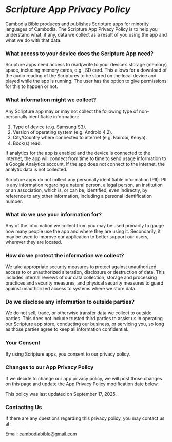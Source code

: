 # ***Scripture App Privacy Policy***

Cambodia Bible produces and publishes Scripture apps for minority languages of Cambodia. The Scripture App Privacy Policy is to help you understand what, if any, data we collect as a result of you using the app and what we do with that data.

### **What access to your device does the Scripture App need?**

Scripture apps need access to read/write to your device’s storage (memory) space, including memory cards, e.g., SD card. This allows for a download of the audio reading of the Scriptures to be stored on the local device and played while the app is running. The user has the option to give permissions for this to happen or not.

### **What information might we collect?**

Any Scripture app may or may not collect the following type of non-personally identifiable information:

1. Type of device (e.g. Samsung S3).  
2. Version of operating system (e.g. Android 4.2).  
3. City/Country where connected to internet (e.g. Nairobi, Kenya).  
4. Book(s) read.

If analytics for the app is enabled and the device is connected to the internet, the app will connect from time to time to send usage information to a Google Analytics account. If the app does not connect to the internet, the analytic data is not collected.

Scripture apps do not collect any personally identifiable information (PII). PII is any information regarding a natural person, a legal person, an institution or an association, which is, or can be, identified, even indirectly, by reference to any other information, including a personal identification number.

### **What do we use your information for?**

Any of the information we collect from you may be used primarily to gauge how many people use the app and where they are using it. Secondarily, it may be used to improve our application to better support our users, wherever they are located.

### **How do we protect the information we collect?**

We take appropriate security measures to protect against unauthorized access to or unauthorized alteration, disclosure or destruction of data. This includes internal reviews of our data collection, storage and processing practices and security measures, and physical security measures to guard against unauthorized access to systems where we store data.

### **Do we disclose any information to outside parties?**

We do not sell, trade, or otherwise transfer data we collect to outside parties. This does not include trusted third parties to assist us in operating our Scripture app store, conducting our business, or servicing you, so long as those parties agree to keep all information confidential.

### **Your Consent**

By using Scripture apps, you consent to our privacy policy.

### **Changes to our App Privacy Policy**

If we decide to change our app privacy policy, we will post those changes on this page and update the App Privacy Policy modification date below.

This policy was last updated on September 17, 2025\.

### **Contacting Us**

If there are any questions regarding this privacy policy, you may contact us at:

Email: cambodiabible@gmail.com

